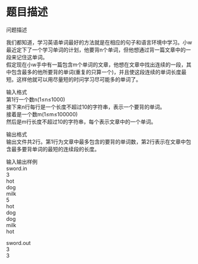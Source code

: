 # 题目描述


<p>问题描述</p>
<p>我们都知道，学习英语单词最好的方法就是在相应的句子和语言环境中学习。小w最近定下了一个学习单词的计划，他要背n个单词，但他想通过背一篇文章中的一段来记住这单词。<br/>
假定现在小w手中有一篇包含m个单词的文章，他想在文章中找出连续的一段，其中包含最多的他所要背的单词(重复的只算一个)，并且使这段连续的单词长度最短。这样他就可以用尽量短的时问学习尽可能多的单词了。</p>
<p>输入格式<br/>
第1行一个数n(1≤n≤1000)<br/>
接下来n行每行是一个长度不超过10的字符串，表示一个要背的单词。<br/>
接着是一个数m(1≤m≤100000)<br/>
然后是m行长度不超过10的字符串，每个表示文章中的一个单词。</p>
<p>输出格式<br/>
输出文件共2行。第1行为文章中最多包含的要背的单词数，第2行表示在文章中包含最多要背单词的最短的连续段的长度。</p>
<p>输入输出样例<br/>
sword.in<br/>
3<br/>
hot<br/>
dog<br/>
milk<br/>
5<br/>
hot<br/>
dog<br/>
dog<br/>
milk<br/>
hot</p>
<p>sword.out<br/>
3<br/>
3</p>
